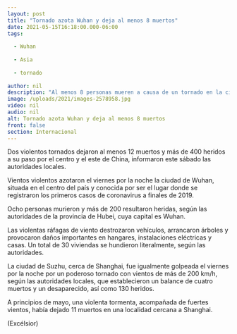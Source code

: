 ```yaml
---
layout: post
title: "Tornado azota Wuhan y deja al menos 8 muertos"
date: 2021-05-15T16:18:00.000-06:00
tags:
  
  - Wuhan
  
  - Asia
  
  - tornado
  
author: nil
description: "Al menos 8 personas mueren a causa de un tornado en la ciudad china de Wuhan, epicentro del covid-19, mientras que otras 4 personas fallecen en la localidad de Suzhu por otro tornado"
image: /uploads/2021/images-2578958.jpg
video: nil
audio: nil
alt: Tornado azota Wuhan y deja al menos 8 muertos
front: false
section: Internacional
---
```


Dos violentos tornados dejaron al menos 12 muertos y más de 400 heridos a su paso por el centro y el este de China, informaron este sábado las autoridades locales.

Vientos violentos azotaron el viernes por la noche la ciudad de Wuhan, situada en el centro del país y conocida por ser el lugar donde se registraron los primeros casos de coronavirus a finales de 2019.

Ocho personas murieron y más de 200 resultaron heridas, según las autoridades de la provincia de Hubei, cuya capital es Wuhan.

Las violentas ráfagas de viento destrozaron vehículos, arrancaron árboles y provocaron daños importantes en hangares, instalaciones eléctricas y casas. Un total de 30 viviendas se hundieron literalmente, según las autoridades.

La ciudad de Suzhu, cerca de Shanghai, fue igualmente golpeada el viernes por la noche por un poderoso tornado con vientos de más de 200 km/h, según las autoridades locales, que establecieron un balance de cuatro muertos y un desaparecido, así como 130 heridos.

A principios de mayo, una violenta tormenta, acompañada de fuertes vientos, había dejado 11 muertos en una localidad cercana a Shanghai.

(Excélsior)